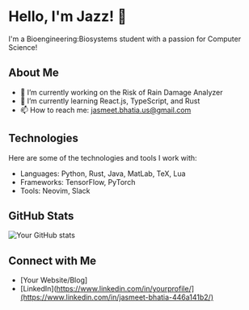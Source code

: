 # Hello, I'm Jazz! 👋

I'm a Bioengineering:Biosystems student with a passion for Computer Science!

## About Me

- 🔭 I’m currently working on the Risk of Rain Damage Analyzer
- 🌱 I’m currently learning React.js, TypeScript, and Rust
- 📫 How to reach me: jasmeet.bhatia.us@gmail.com

## Technologies

Here are some of the technologies and tools I work with:

- Languages: Python, Rust, Java, MatLab, TeX, Lua
- Frameworks: TensorFlow, PyTorch
- Tools: Neovim, Slack

## GitHub Stats

![Your GitHub stats](https://github-readme-stats.vercel.app/api?username=yourusername&show_icons=true&theme=radical)

## Connect with Me

- [Your Website/Blog]
- [LinkedIn](https://www.linkedin.com/in/yourprofile/](https://www.linkedin.com/in/jasmeet-bhatia-446a141b2/)
